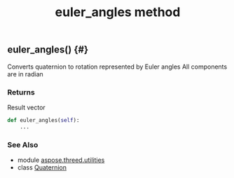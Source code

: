﻿---
title: euler_angles method
second_title: Aspose.3D for Python via .NET API References
description: 
type: docs
weight: 50
url: /python-net/aspose.threed.utilities/quaternion/euler_angles/
is_root: false
---

## euler_angles() {#}

Converts quaternion to rotation represented by Euler angles
            All components are in radian

### Returns 


Result vector


```python
def euler_angles(self):
    ...
```





### See Also
* module [aspose.threed.utilities](../../)
* class [Quaternion](/3d/python-net/aspose.threed.utilities/quaternion)
